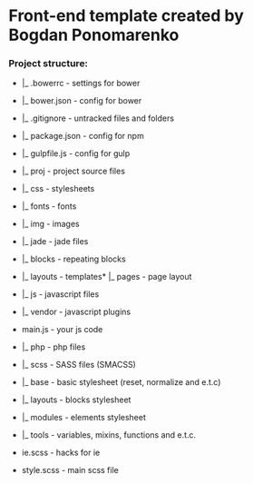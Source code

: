 # Front-end template created by Bogdan Ponomarenko 

### Project structure:

*   |_ .bowerrc - settings for bower
*   |_ bower.json - config for bower
*   |_ .gitignore - untracked files and folders
*   |_ package.json - config for npm
*   |_ gulpfile.js - config for gulp
*   |_ proj - project source files
	<li>|_ css - stylesheets
*   |_ fonts - fonts
*   |_ img - images
*   |_ jade - jade files
		<li>|_ blocks - repeating blocks
*   |_ layouts - templates*   |_ pages - page layout

*   |_ js - javascript files
		<li>|_ vendor - javascript plugins
*   main.js - your js code

*   |_ php - php files
*   |_ scss - SASS files (SMACSS)
		<li>|_ base - basic stylesheet (reset, normalize and e.t.c)
*   |_ layouts - blocks stylesheet
*   |_ modules - elements stylesheet
*   |_ tools - variables, mixins, functions and e.t.c.
*   ie.scss - hacks for ie
*   style.scss - main scss file